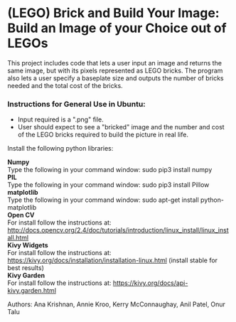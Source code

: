 # (LEGO) Brick and Build Your Image: Build an Image of your Choice out of LEGOs
This project includes code that lets a user input an image and returns the same image, but with its pixels represented as LEGO bricks. The program also lets a user specify a baseplate size and outputs the number of bricks needed and the total cost of the bricks.  

### Instructions for General Use in Ubuntu:  
- Input required is a ".png" file.
- User should expect to see a "bricked" image and the number and cost of the LEGO bricks required to build the picture in real life.


Install the following python libraries:  


**Numpy**  
Type the following in your command window: sudo pip3 install numpy  
**PIL**  
Type the following in your command window: sudo pip3 install Pillow  
**matplotlib**  
Type the following in your command window: sudo apt-get install python-matplotlib  
**Open CV**  
For install follow the instructions at:   http://docs.opencv.org/2.4/doc/tutorials/introduction/linux_install/linux_install.html  
**Kivy Widgets**  
For install follow the instructions at: https://kivy.org/docs/installation/installation-linux.html (install stable for best results)  
**Kivy Garden**  
For install follow the instructions at: https://kivy.org/docs/api-kivy.garden.html  


Authors: Ana Krishnan, Annie Kroo, Kerry McConnaughay, Anil Patel, Onur Talu  
